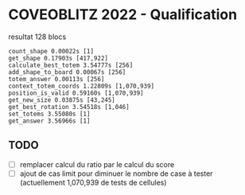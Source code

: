 # COVEOBLITZ 2022 - Qualification

resultat 128 blocs

```
count_shape 0.00022s [1]
get_shape 0.17903s [417,922]
calculate_best_totem 3.54777s [256]
add_shape_to_board 0.00067s [256]
totem_answer 0.00113s [256]
context_totem_coords 1.22809s [1,070,939]
position_is_valid 0.59160s [1,070,939]
get_new_size 0.03875s [43,245]
get_best_rotation 3.54518s [1,046]
set_totems 3.55080s [1]
get_answer 3.56966s [1]
```

## **TODO**
 - [ ] remplacer calcul du ratio par le calcul du score
 - [ ] ajout de cas limit pour diminuer le nombre de case à tester (actuellement 1,070,939 de tests de cellules)
